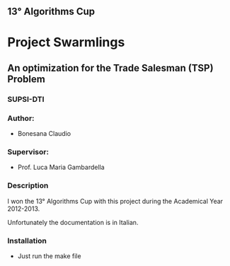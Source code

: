 ## 13° Algorithms Cup
# Project Swarmlings
## An optimization for the Trade Salesman (TSP) Problem 
### SUPSI-DTI

### Author:
* Bonesana Claudio

### Supervisor:
* Prof. Luca Maria Gambardella

### Description
I won the 13° Algorithms Cup with this project during the Academical Year 2012-2013.

Unfortunately the documentation is in Italian.

### Installation
* Just run the make file